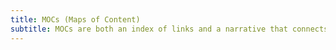 ```yaml
---
title: MOCs (Maps of Content)
subtitle: MOCs are both an index of links and a narrative that connects ideas.
---
```


